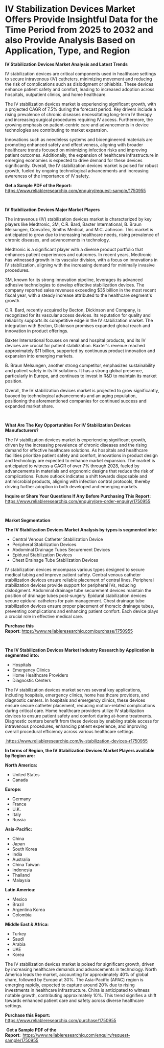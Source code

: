 <p><h1>IV Stabilization Devices Market Offers Provide Insightful Data for the Time Period from 2025 to 2032 and also Provide Analysis Based on Application, Type, and Region</h1></p><p><strong>IV Stabilization Devices Market Analysis and Latest Trends</strong></p>
<p><p>IV stabilization devices are critical components used in healthcare settings to secure intravenous (IV) catheters, minimizing movement and reducing the risk of complications such as dislodgment or phlebitis. These devices enhance patient safety and comfort, leading to increased adoption across hospitals, outpatient clinics, and home healthcare.</p><p>The IV stabilization devices market is experiencing significant growth, with a projected CAGR of 7.5% during the forecast period. Key drivers include a rising prevalence of chronic diseases necessitating long-term IV therapy and increasing surgical procedures requiring IV access. Furthermore, the growing emphasis on patient-centric care and advancements in device technologies are contributing to market expansion. </p><p>Innovations such as needleless systems and bioengineered materials are promoting enhanced safety and effectiveness, aligning with broader healthcare trends focused on minimizing infection risks and improving patient outcomes. Additionally, the expansion of healthcare infrastructure in emerging economies is expected to drive demand for these devices significantly. Overall, the IV stabilization devices market is poised for robust growth, fueled by ongoing technological advancements and increasing awareness of the importance of IV safety.</p></p>
<p><strong>Get a Sample PDF of the Report:&nbsp;</strong> <a href="https://www.reliableresearchiq.com/enquiry/request-sample/1750955?utm_campaign=3049&utm_medium=2&utm_source=Github&utm_content=ia&utm_term=13042025&utm_id=iv-stabilization-devices">https://www.reliableresearchiq.com/enquiry/request-sample/1750955</a></p>
<p>&nbsp;</p>
<p><strong>IV Stabilization Devices Major Market Players</strong></p>
<p><p>The intravenous (IV) stabilization devices market is characterized by key players like Medtronic, 3M, C.R. Bard, Baxter International, B. Braun Melsungen, ConvaTec, Smiths Medical, and M.C. Johnson. This market is anticipated to grow due to increasing healthcare needs, rising prevalence of chronic diseases, and advancements in technology.</p><p>Medtronic is a significant player with a diverse product portfolio that enhances patient experiences and outcomes. In recent years, Medtronic has witnessed growth in its vascular division, with a focus on innovations in IV stabilization, aligning with the increasing demand for minimally invasive procedures.</p><p>3M, known for its strong innovation pipeline, leverages its advanced adhesive technologies to develop effective stabilization devices. The company reported sales revenues exceeding $35 billion in the most recent fiscal year, with a steady increase attributed to the healthcare segment's growth.</p><p>C.R. Bard, recently acquired by Becton, Dickinson and Company, is recognized for its vascular access devices. Its reputation for quality and reliability supports its competitive edge in the IV stabilization market. The integration with Becton, Dickinson promises expanded global reach and innovation in product offerings.</p><p>Baxter International focuses on renal and hospital products, and its IV devices are crucial for patient stabilization. Baxter's revenue reached approximately $11 billion, supported by continuous product innovation and expansion into emerging markets.</p><p>B. Braun Melsungen, another strong competitor, emphasizes sustainability and patient safety in its IV solutions. It has a strong global presence, particularly in Europe, and continues to invest in R&D to maintain its market position.</p><p>Overall, the IV stabilization devices market is projected to grow significantly, buoyed by technological advancements and an aging population, positioning the aforementioned companies for continued success and expanded market share.</p></p>
<p>&nbsp;</p>
<p><strong>What Are The Key Opportunities For IV Stabilization Devices Manufacturers?</strong></p>
<p><p>The IV stabilization devices market is experiencing significant growth, driven by the increasing prevalence of chronic diseases and the rising demand for effective healthcare solutions. As hospitals and healthcare facilities prioritize patient safety and comfort, innovations in product design and technology are expected to enhance market expansion. The market is anticipated to witness a CAGR of over 7% through 2028, fueled by advancements in materials and ergonomic designs that reduce the risk of complications. Future outlook indicates a shift towards disposable and antimicrobial products, aligning with infection control protocols, thereby driving further adoption in both developed and emerging markets.</p></p>
<p><strong>Inquire or Share Your Questions If Any Before Purchasing This Report:</strong> <a href="https://www.reliableresearchiq.com/enquiry/pre-order-enquiry/1750955?utm_campaign=3049&utm_medium=2&utm_source=Github&utm_content=ia&utm_term=13042025&utm_id=iv-stabilization-devices">https://www.reliableresearchiq.com/enquiry/pre-order-enquiry/1750955</a></p>
<p>&nbsp;</p>
<p><strong>Market Segmentation</strong></p>
<p><strong>The IV Stabilization Devices Market Analysis by types is segmented into:</strong></p>
<p><ul><li>Central Venous Catheter Stabilization Device</li><li>Peripheral Stabilization Devices</li><li>Abdominal Drainage Tubes Securement Devices</li><li>Epidural Stabilization Devices</li><li>Chest Drainage Tube Stabilization Devices</li></ul></p>
<p><p>IV stabilization devices encompass various types designed to secure medical tubing and improve patient safety. Central venous catheter stabilization devices ensure reliable placement of central lines. Peripheral stabilization devices provide support for peripheral IVs, reducing dislodgment. Abdominal drainage tube securement devices maintain the position of drainage tubes post-surgery. Epidural stabilization devices secure epidural catheters for pain management. Chest drainage tube stabilization devices ensure proper placement of thoracic drainage tubes, preventing complications and enhancing patient comfort. Each device plays a crucial role in effective medical care.</p></p>
<p><strong>Purchase this Report:&nbsp;</strong><a href="https://www.reliableresearchiq.com/purchase/1750955?utm_campaign=3049&utm_medium=2&utm_source=Github&utm_content=ia&utm_term=13042025&utm_id=iv-stabilization-devices">https://www.reliableresearchiq.com/purchase/1750955</a></p>
<p>&nbsp;</p>
<p><strong>The IV Stabilization Devices Market Industry Research by Application is segmented into:</strong></p>
<p><ul><li>Hospitals</li><li>Emergency Clinics</li><li>Home Healthcare Providers</li><li>Diagnostic Centers</li></ul></p>
<p><p>The IV stabilization devices market serves several key applications, including hospitals, emergency clinics, home healthcare providers, and diagnostic centers. In hospitals and emergency clinics, these devices ensure secure catheter placement, reducing motion-related complications during critical care. Home healthcare providers utilize IV stabilization devices to ensure patient safety and comfort during at-home treatments. Diagnostic centers benefit from these devices by enabling stable access for intravenous procedures, enhancing patient experience, and improving overall procedural efficiency across various healthcare settings.</p></p>
<p><a href="https://www.reliableresearchiq.com/iv-stabilization-devices-r1750955?utm_campaign=3049&utm_medium=2&utm_source=Github&utm_content=ia&utm_term=13042025&utm_id=iv-stabilization-devices">&nbsp;https://www.reliableresearchiq.com/iv-stabilization-devices-r1750955</a></p>
<p><strong>In terms of Region, the IV Stabilization Devices Market Players available by Region are:</strong></p>
<p>
    <p> <strong> North America: </strong>
        <ul>
            <li>United States</li>
            <li>Canada</li>
        </ul>
        </p> 
    <p> <strong> Europe: </strong>
        <ul>
            <li>Germany</li>
            <li>France</li>
            <li>U.K.</li>
            <li>Italy</li>
            <li>Russia</li>
        </ul>
        </p> 
    <p> <strong> Asia-Pacific: </strong>
        <ul>
            <li>China</li>
            <li>Japan</li>
            <li>South Korea</li>
            <li>India</li>
            <li>Australia</li>
            <li>China Taiwan</li>
            <li>Indonesia</li>
            <li>Thailand</li>
            <li>Malaysia</li>
        </ul>
        </p> 
    <p> <strong> Latin America: </strong>
        <ul>
            <li>Mexico</li>
            <li>Brazil</li>
            <li>Argentina Korea</li>
            <li>Colombia</li>
        </ul>
        </p> 
    <p> <strong> Middle East & Africa: </strong>
        <ul>
            <li>Turkey</li>
            <li>Saudi</li>
            <li>Arabia</li>
            <li>UAE</li>
            <li>Korea</li>
        </ul>
    </p>
    </p>
<p><p>The IV stabilization devices market is poised for significant growth, driven by increasing healthcare demands and advancements in technology. North America leads the market, accounting for approximately 40% of global share, followed by Europe at 30%. The Asia-Pacific (APAC) region is emerging rapidly, expected to capture around 20% due to rising investments in healthcare infrastructure. China is anticipated to witness notable growth, contributing approximately 10%. This trend signifies a shift towards enhanced patient care and safety across diverse healthcare settings.</p></p>
<p><strong>Purchase this Report: </strong><a href="https://www.reliableresearchiq.com/purchase/1750955?utm_campaign=3049&utm_medium=2&utm_source=Github&utm_content=ia&utm_term=13042025&utm_id=iv-stabilization-devices">https://www.reliableresearchiq.com/purchase/1750955</a></p>
<p>&nbsp;<strong>Get a Sample PDF of the Report:&nbsp;&nbsp;</strong><a href="https://www.reliableresearchiq.com/enquiry/request-sample/1750955?utm_campaign=3049&utm_medium=2&utm_source=Github&utm_content=ia&utm_term=13042025&utm_id=iv-stabilization-devices">https://www.reliableresearchiq.com/enquiry/request-sample/1750955</a></p>
<p><strong></strong></p>
<p><p></p><p></p><p></p></p>